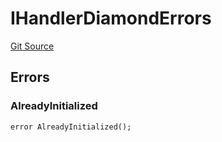 # IHandlerDiamondErrors
[Git Source](https://github.com/thrackle-io/tron/blob/ca86a0ac3b5737f1c6c7b1df4820e4363feb10cd/src/common/IErrors.sol)


## Errors
### AlreadyInitialized

```solidity
error AlreadyInitialized();
```

